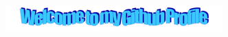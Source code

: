 <div background-image="./images/254gurubackground.png?raw=true">
    <div align="center">
        <img src="./images/welcome.png?raw=true" style="max-width: 100%;" alt="welcome to my github profile">
    </div>
</div>
